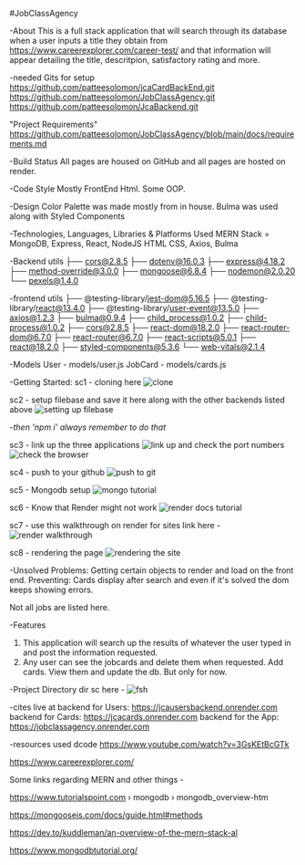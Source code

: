 #JobClassAgency

-About
This is a full stack application that will search through its database when a user inputs a title they obtain from 
https://www.careerexplorer.com/career-test/
and that information will appear detailing the title, descritpion, satisfactory rating and more.

-needed Gits for setup
https://github.com/patteesolomon/jcaCardBackEnd.git
https://github.com/patteesolomon/JobClassAgency.git
https://github.com/patteesolomon/JcaBackend.git

"Project Requirements"
https://github.com/patteesolomon/JobClassAgency/blob/main/docs/requirements.md

-Build Status
All pages are housed on GitHub and 
all pages are hosted on render.

-Code Style
Mostly FrontEnd Html. Some OOP.

-Design
Color Palette was made mostly from in house.
Bulma was used along with 
Styled Components

-Technologies, Languages, Libraries & Platforms Used
MERN Stack = MongoDB, Express, React, NodeJS HTML CSS,
Axios, Bulma

-Backend utils
├── cors@2.8.5
├── dotenv@16.0.3
├── express@4.18.2
├── method-override@3.0.0
├── mongoose@6.8.4
├── nodemon@2.0.20
└── pexels@1.4.0

-frontend utils
├── @testing-library/jest-dom@5.16.5
├── @testing-library/react@13.4.0
├── @testing-library/user-event@13.5.0
├── axios@1.2.3
├── bulma@0.9.4
├── child_process@1.0.2
├── child-process@1.0.2
├── cors@2.8.5
├── react-dom@18.2.0
├── react-router-dom@6.7.0
├── react-router@6.7.0
├── react-scripts@5.0.1
├── react@18.2.0
├── styled-components@5.3.6
└── web-vitals@2.1.4

-Models
User - models/user.js
JobCard - models/cards.js

-Getting Started: 
sc1 - cloning here
![clone](https://user-images.githubusercontent.com/113143898/214758510-2f726ae1-7b6a-40da-9a8d-d62eae445460.PNG)

sc2 - setup filebase and save it here along with the other backends listed above
![setting up filebase](https://user-images.githubusercontent.com/113143898/214758514-a64f08d0-cd98-48d1-86bb-437a704014be.PNG)

-*then 'npm i' always remember to do that*

sc3 - link up the three applications
![link up and check the port numbers](https://user-images.githubusercontent.com/113143898/214758817-f1082f29-5ba5-4773-bf1c-e638670d44c0.PNG)
![check the browser](https://user-images.githubusercontent.com/113143898/214758823-7fe1fdf4-ea03-4911-bcca-d4d1facc8319.PNG)

sc4 - push to your github
![push to git](https://user-images.githubusercontent.com/113143898/214758839-109b4215-aff4-41b9-a487-3f3c5dec0d28.PNG)

sc5 - Mongodb setup
![mongo tutorial](https://user-images.githubusercontent.com/113143898/214758858-05eda02e-c7dd-42bc-94d4-8ffaa0c2b9bb.PNG)

sc6 - Know that Render might not work
![render docs tutorial](https://user-images.githubusercontent.com/113143898/214758876-d456fbec-9f74-4d26-8268-73d80eab1ec4.PNG)

sc7 - use this walkthrough on render for sites
link here - ![render walkthrough](https://user-images.githubusercontent.com/113143898/214758900-0c8f31da-177d-4b80-8752-4d6a5433547d.PNG)

sc8 - rendering the page
![rendering the site](https://user-images.githubusercontent.com/113143898/214758914-507d189b-a669-4d8f-a1c7-ebff0a2cdfe9.PNG)

-Unsolved Problems:
Getting certain objects to render and load on the front end.
 Preventing:
Cards display after search and even if it's 
solved the dom keeps showing errors.

Not all jobs are listed here.

-Features
1. This application will search up the results 
of whatever the user typed in and post the information
requested.
2. Any user can see the jobcards and delete them when requested. Add cards. View them and update the db. But only for now.

-Project Directory
dir sc here - 
![fsh](https://user-images.githubusercontent.com/113143898/214759197-d4218130-a151-430e-a851-0226c1ecb6c3.PNG)

-cites live at
backend for Users:
https://jcausersbackend.onrender.com
backend for Cards:
https://jcacards.onrender.com
backend for the App:
https://jobclassagency.onrender.com

-resources used
dcode
https://www.youtube.com/watch?v=3GsKEtBcGTk

https://www.careerexplorer.com/

Some links regarding MERN and other things - 

https://www.tutorialspoint.com › mongodb › mongodb_overview-htm

https://mongoosejs.com/docs/guide.html#methods

https://dev.to/kuddleman/an-overview-of-the-mern-stack-al

https://www.mongodbtutorial.org/
